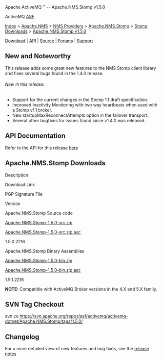 Apache ActiveMQ ™ -- Apache.NMS.Stomp v1.5.0 

ActiveMQ [ASF](http://www.apache.org)

[Index](index.html) > [Apache.NMS](apachenms.html) > [NMS Providers](nms-providers.html) > [Apache.NMS.Stomp](apachenmsstomp.html) > [Stomp Downloads](stomp-downloads.html) > [Apache.NMS.Stomp v1.5.0](apachenmsstomp-v150.html)

[Download](download.html) | [API](nms-api.html) | [Source](source.html) | [Forums](http://activemq.apache.org/discussion-forums.html) | [Support](http://activemq.apache.org/support.html)

New and Noteworthy
------------------

This release adds some great new features to the NMS Stomp client library and fixes several bugs found in the 1.4.0 release.

###### New in this release:

*   Support for the current changes in the Stomp 1.1 draft specification.
*   Improved Inactivity Monitoring with two way heartbeats when used with a Stomp v1.1 broker.
*   New startupMaxReconnectAttempts option in the failover transport.
*   Several other bugfixes for issues found since v1.4.0 was released.

API Documentation
-----------------

Refer to the API for this release [here](nms-api.html)

Apache.NMS.Stomp Downloads
--------------------------

Description

Download Link

PGP Signature File

Version

Apache.NMS.Stomp Source code

[Apache.NMS.Stomp-1.5.0-src.zip](http://www.apache.org/dyn/closer.cgi/activemq/apache-nms/1.5.0/Apache.NMS.Stomp-1.5.0-src.zip)

[Apache.NMS.Stomp-1.5.0-src.zip.asc](http://www.apache.org/dyn/closer.cgi/activemq/apache-nms/1.5.0/Apache.NMS.Stomp-1.5.0-src.zip.asc)

1.5.0.2216

Apache.NMS.Stomp Binary Assemblies

[Apache.NMS.Stomp-1.5.0-bin.zip](http://www.apache.org/dyn/closer.cgi/activemq/apache-nms/1.5.0/Apache.NMS.Stomp-1.5.1-bin.zip)

[Apache.NMS.Stomp-1.5.0-bin.zip.asc](http://www.apache.org/dyn/closer.cgi/activemq/apache-nms/1.5.0/Apache.NMS.Stomp-1.5.0-bin.zip.asc)

1.5.1.2216

**NOTE:** Compatible with ActiveMQ Broker versions in the 4.X and 5.X family.

SVN Tag Checkout
----------------

svn co https://svn.apache.org/repos/asf/activemq/activemq-dotnet/Apache.NMS.Stomp/tags/1.5.0/

Changelog
---------

For a more detailed view of new features and bug fixes, see the [release notes](https://issues.apache.org/jira/secure/ReleaseNote.jspa?projectId=12311201&styleName=Html&version=12315640)


